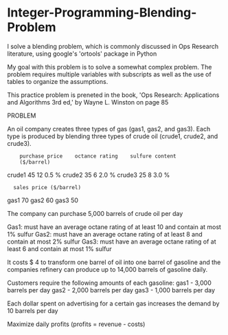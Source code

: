 # Integer-Programming-Blending-Problem
I solve a blending problem, which is commonly discussed in Ops Research literature, using google's 'ortools' package in Python

My goal with this problem is to solve a somewhat complex problem.  The problem requires multiple variables with subscripts as well as the use of tables to organize the assumptions. 

This practice problem is preneted in the book, 'Ops Research: Applications and Algorithms 3rd ed,' by Wayne L. Winston on page 85

PROBLEM

An oil company creates three types of gas (gas1, gas2, and gas3).  Each type is
produced by blending three types of crude oil (crude1, crude2, and crude3).  

        purchase price    octance rating    sulfure content   
        ($/barrel)     
crude1  45                12                 0.5 %
crude2  35                6                  2.0 %
crude3  25                8                  3.0 %

      sales price ($/barrel)
gas1  70
gas2  60 
gas3  50 

The company can purchase 5,000 barrels of crude oil per day

Gas1: must have an average octane rating of at least 10 and contain at most 1% sulfur 
Gas2: must have an average octane rating of at least 8 and contain at most 2% sulfur
Gas3: must have an average octane rating of at least 6 and contain at most 1% sulfur

It costs $ 4 to transform one barrel of oil into one barrel of gasoline and the companies
refinery can produce up to 14,000 barrels of gasoline daily.

Customers require the following amounts of each gasoline:
gas1 - 3,000 barrels per day
gas2 - 2,000 barrels per day
gas3 - 1,000 barrels per day

Each dollar spent on advertising for a certain gas increases the demand by 10 barrels per day

Maximize daily profits (profits = revenue - costs)
